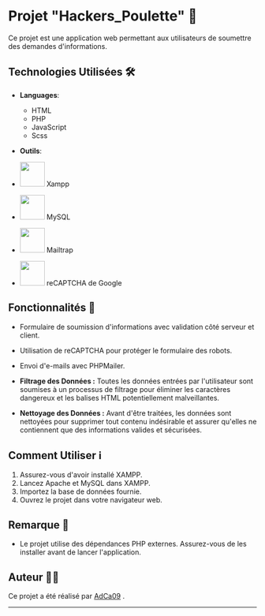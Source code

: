 # Projet "Hackers_Poulette" 📝

Ce projet est une application web permettant aux utilisateurs de soumettre des demandes d'informations.

## Technologies Utilisées 🛠️

- **Languages**:
  - HTML
  - PHP
  - JavaScript
  - Scss

- **Outils**:
- <img src="https://encrypted-tbn0.gstatic.com/images?q=tbn:ANd9GcQ5-joMYlv7qBgVLINKfNho7j-rbwuFtj2gPQ&s" width="50" height="50"> Xampp
- <img src="https://img.icons8.com/color/48/000000/mysql.png" width="50" height="50"> MySQL
- <img src="https://pbs.twimg.com/profile_images/1385265180859420676/lcSsp8C8_400x400.jpg" width="50" height="50"> Mailtrap
- <img src="https://img.icons8.com/color/48/000000/google-logo.png" width="50" height="50"> reCAPTCHA de Google


## Fonctionnalités 🚀

- Formulaire de soumission d'informations avec validation côté serveur et client.
- Utilisation de reCAPTCHA pour protéger le formulaire des robots.
- Envoi d'e-mails avec PHPMailer.
- **Filtrage des Données :** Toutes les données entrées par l'utilisateur sont soumises à un processus de filtrage pour éliminer les caractères dangereux et les balises HTML potentiellement malveillantes.
  
- **Nettoyage des Données :** Avant d'être traitées, les données sont nettoyées pour supprimer tout contenu indésirable et assurer qu'elles ne contiennent que des informations valides et sécurisées.


## Comment Utiliser ℹ️

1. Assurez-vous d'avoir installé XAMPP.
2. Lancez Apache et MySQL dans XAMPP.
3. Importez la base de données fournie.
4. Ouvrez le projet dans votre navigateur web.

## Remarque 📌

- Le projet utilise des dépendances PHP externes. Assurez-vous de les installer avant de lancer l'application.

## Auteur 🕵🏼

Ce projet a été réalisé par [AdCa09](https://github.com/AdCa09)
.

---


